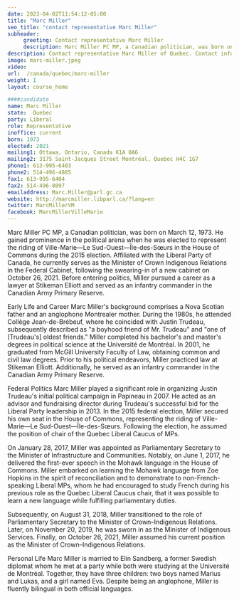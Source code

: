 ```yaml
---
date: 2023-04-02T11:54:12-05:00
title: "Marc Miller"
seo_title: "contact representative Marc Miller"
subheader:
     greeting: Contact representative Marc Miller
     description: Marc Miller PC MP, a Canadian politician, was born on March 12, 1973.
description: Contact representative Marc Miller of Quebec. Contact information for Marc Miller includes email address, phone number, and mailing address.
image: marc-miller.jpeg
video:
url:  /canada/quebec/marc-miller
weight: 1
layout: course_home

####candidate
name: Marc Miller
state:	Quebec
party: Liberal
role: Representative
inoffice: current
born: 1973
elected: 2021
mailing1: Ottawa, Ontario, Canada K1A 0A6
mailing2: 3175 Saint-Jacques Street Montréal, Quebec H4C 1G7
phone1: 613-995-6403
phone2: 514-496-4885
fax1: 613-995-6404
fax2: 514-496-8097
emailaddress: Marc.Miller@parl.gc.ca
website: http://marcmiller.libparl.ca/?lang=en
twitter: MarcMillerVM
facebook: MarcMillerVilleMarie
---
```


Marc Miller PC MP, a Canadian politician, was born on March 12, 1973. He gained prominence in the political arena when he was elected to represent the riding of Ville-Marie—Le Sud-Ouest—Île-des-Sœurs in the House of Commons during the 2015 election. Affiliated with the Liberal Party of Canada, he currently serves as the Minister of Crown Indigenous Relations in the Federal Cabinet, following the swearing-in of a new cabinet on October 26, 2021. Before entering politics, Miller pursued a career as a lawyer at Stikeman Elliott and served as an infantry commander in the Canadian Army Primary Reserve.

Early Life and Career
Marc Miller's background comprises a Nova Scotian father and an anglophone Montrealer mother. During the 1980s, he attended Collège Jean-de-Brébeuf, where he coincided with Justin Trudeau, subsequently described as "a boyhood friend of Mr. Trudeau" and "one of [Trudeau's] oldest friends." Miller completed his bachelor's and master's degrees in political science at the Université de Montréal. In 2001, he graduated from McGill University Faculty of Law, obtaining common and civil law degrees. Prior to his political endeavors, Miller practiced law at Stikeman Elliott. Additionally, he served as an infantry commander in the Canadian Army Primary Reserve.

Federal Politics
Marc Miller played a significant role in organizing Justin Trudeau's initial political campaign in Papineau in 2007. He acted as an advisor and fundraising director during Trudeau's successful bid for the Liberal Party leadership in 2013. In the 2015 federal election, Miller secured his own seat in the House of Commons, representing the riding of Ville-Marie—Le Sud-Ouest—Île-des-Sœurs. Following the election, he assumed the position of chair of the Quebec Liberal Caucus of MPs.

On January 28, 2017, Miller was appointed as Parliamentary Secretary to the Minister of Infrastructure and Communities. Notably, on June 1, 2017, he delivered the first-ever speech in the Mohawk language in the House of Commons. Miller embarked on learning the Mohawk language from Zoe Hopkins in the spirit of reconciliation and to demonstrate to non-French-speaking Liberal MPs, whom he had encouraged to study French during his previous role as the Quebec Liberal Caucus chair, that it was possible to learn a new language while fulfilling parliamentary duties.

Subsequently, on August 31, 2018, Miller transitioned to the role of Parliamentary Secretary to the Minister of Crown–Indigenous Relations. Later, on November 20, 2019, he was sworn in as the Minister of Indigenous Services. Finally, on October 26, 2021, Miller assumed his current position as the Minister of Crown–Indigenous Relations.

Personal Life
Marc Miller is married to Elin Sandberg, a former Swedish diplomat whom he met at a party while both were studying at the Université de Montréal. Together, they have three children: two boys named Marius and Lukas, and a girl named Eva. Despite being an anglophone, Miller is fluently bilingual in both official languages.
